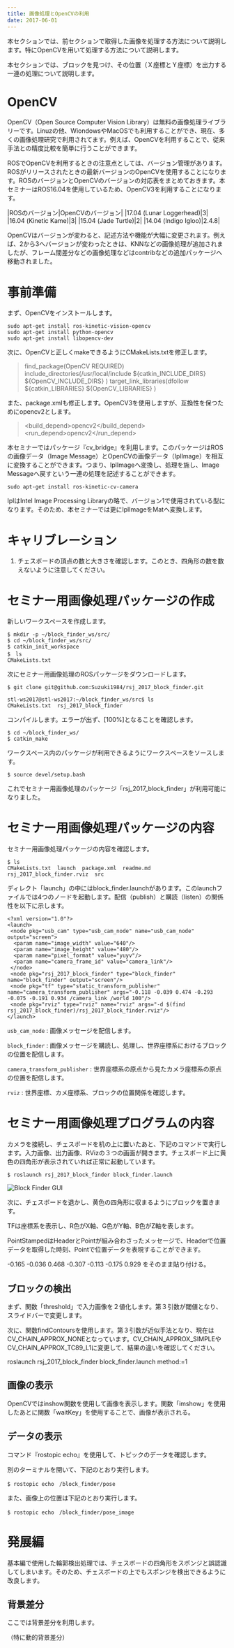 ```yaml
---
title: 画像処理とOpenCVの利用
date: 2017-06-01
---
```


本セクションでは、前セクションで取得した画像を処理する方法について説明します。特にOpenCVを用いて処理する方法について説明します。

本セクションでは、ブロックを見つけ、その位置（Ｘ座標とＹ座標）を出力する一連の処理について説明します。

# OpenCV

OpenCV（Open Source Computer Vision Library）は無料の画像処理ライブラリーです。Linuzの他、WiondowsやMacOSでも利用することができ、現在、多くの画像処理研究で利用されてます。例えば、OpenCVを利用することで、従来手法との精度比較を簡単に行うことができます。

ROSでOpenCVを利用するときの注意点としては、バージョン管理があります。ROSがリリースされたときの最新バージョンのOpenCVを使用することになります。ROSのバージョンとOpenCVのバージョンの対応表をまとめておきます。本セミナーはROS16.04を使用しているため、OpenCV3を利用することになります。

|ROSのバージョン|OpenCVのバージョン|
|17.04 (Lunar Loggerhead)|3|
|16.04 (Kinetic Kame)|3|
|15.04 (Jade Turtle)|2|
|14.04 (Indigo Igloo)|2.4.8|

OpenCVはバージョンが変わると、記述方法や機能が大幅に変更されます。例えば、2から3へバージョンが変わったときは、KNNなどの画像処理が追加されましたが、フレーム間差分などの画像処理などはcontribなどの追加パッケージへ移動されました。





# 事前準備

まず、OpenCVをインストールします。

```shell
sudo apt-get install ros-kinetic-vision-opencv 
sudo apt-get install python-opencv
sudo apt-get install libopencv-dev
```

次に、OpenCVと正しくmakeできるようにCMakeLists.txtを修正します。

>find_package(OpenCV REQUIRED)
>include_directories(/usr/local/include ${catkin_INCLUDE_DIRS} ${OpenCV_INCLUDE_DIRS} )
>target_link_libraries(dfollow ${catkin_LIBRARIES} ${OpenCV_LIBRARIES} )

また、package.xmlも修正します。OpenCV3を使用しますが、互換性を保つためにopencv2とします。

><build_depend>opencv2</build_depend>
><run_depend>opencv2</run_depend>

本セミナーではパッケージ『cv_bridge』を利用します。このパッケージはROSの画像データ（Image Message）とOpenCVの画像データ（IplImage）を相互に変換することができます。つまり、IplImageへ変換し、処理を施し、Image Messageへ戻すという一連の処理を記述することができます。

```shell
sudo apt-get install ros-kinetic-cv-camera
```
IplはIntel Image Processing Libraryの略で、バージョン1で使用されている型になります。そのため、本セミナーでは更にIplImageをMatへ変換します。

# キャリブレーション

1. チェスボードの頂点の数と大きさを確認します。このとき、四角形の数を数えないように注意してください。


# セミナー用画像処理パッケージの作成

新しいワークスペースを作成します。

```shell
$ mkdir -p ~/block_finder_ws/src/
$ cd ~/block_finder_ws/src/
$ catkin_init_workspace
$　ls
CMakeLists.txt
```

次にセミナー用画像処理のROSパッケージをダウンロードします。

```shell
$ git clone git@github.com:Suzuki1984/rsj_2017_block_finder.git

stl-ws2017@stl-ws2017:~/block_finder_ws/src$ ls
CMakeLists.txt  rsj_2017_block_finder
```

コンパイルします。エラーが出ず、[100%]となることを確認します。

```shell
$ cd ~/block_finder_ws/
$ catkin_make 
```

ワークスペース内のパッケージが利用できるようにワークスペースをソースします。

```shell
$ source devel/setup.bash
```

これでセミナー用画像処理のパッケージ「rsj_2017_block_finder」が利用可能になりました。

# セミナー用画像処理パッケージの内容

セミナー用画像処理パッケージの内容を確認します。

```shell
$ ls
CMakeLists.txt  launch  package.xml  readme.md  rsj_2017_block_finder.rviz  src
```

ディレクト「launch」の中にはblock_finder.launchがあります。このlaunchファイルでは4つのノードを起動します。配信（publish）と購読（listen）の関係性を以下に示します。

```shell
<?xml version="1.0"?>
<launch>
 <node pkg="usb_cam" type="usb_cam_node" name="usb_cam_node" output="screen">
  <param name="image_width" value="640"/>
  <param name="image_height" value="480"/>
  <param name="pixel_format" value="yuyv"/>
  <param name="camera_frame_id" value="camera_link"/>
 </node>
 <node pkg="rsj_2017_block_finder" type="block_finder" name="block_finder" output="screen"/>
 <node pkg="tf" type="static_transform_publisher" name="camera_transform_publisher" args="-0.118 -0.039 0.474 -0.293 -0.075 -0.191 0.934 /camera_link /world 100"/>
 <node pkg="rviz" type="rviz" name="rviz" args="-d $(find rsj_2017_block_finder)/rsj_2017_block_finder.rviz"/>
</launch>
```

`usb_cam_node`
: 画像メッセージを配信します。

`block_finder`
: 画像メッセージを購読し、処理し、世界座標系におけるブロックの位置を配信します。

`camera_transform_publisher`
: 世界座標系の原点から見たカメラ座標系の原点の位置を配信します。

`rviz`
: 世界座標、カメ座標系、ブロックの位置関係を確認します。

# セミナー用画像処理プログラムの内容

カメラを接続し、チェスボードを机の上に置いたあと、下記のコマンドで実行します。入力画像、出力画像、RVizの３つの画面が開きます。チェスボード上に黄色の四角形が表示されていれば正常に起動しています。

```shell
$ roslaunch rsj_2017_block_finder block_finder.launch
```

![Block Finder GUI](images/bf01.png)

次に、チェスボードを退かし、黄色の四角形に収まるようにブロックを置きます。

TFは座標系を表示し、R色がX軸、G色がY軸、B色がZ軸を表します。

PointStampedはHeaderとPointが組み合わさったメッセージで、Headerで位置データを取得した時刻、Pointで位置データを表現することができます。



-0.165 -0.036 0.468 -0.307 -0.113 -0.175 0.929
をそのまま貼り付ける。

## ブロックの検出

まず、関数「threshold」で入力画像を２値化します。第３引数が閾値となり、スライドバーで変更します。

次に、関数findContoursを使用します。第３引数が近似手法となり、現在はCV_CHAIN_APPROX_NONEとなっています。CV_CHAIN_APPROX_SIMPLEやCV_CHAIN_APPROX_TC89_L1に変更して、結果の違いを確認してください。

roslaunch rsj_2017_block_finder block_finder.launch method:=1

## 画像の表示

OpenCVではinshow関数を使用して画像を表示します。関数「imshow」を使用したあとに関数「waitKey」を使用することで、画像が表示される。


## データの表示

コマンド『rostopic echo』を使用して、トピックのデータを確認します。

別のターミナルを開いて、下記のとおり実行します。

```shell
$ rostopic echo　/block_finder/pose
```

また、画像上の位置は下記のとおり実行します。

```shell
$ rostopic echo　/block_finder/pose_image
```

# 発展編

基本編で使用した輪郭検出処理では、チェスボードの四角形をスポンジと誤認識してしまいます。そのため、チェスボードの上でもスポンジを検出できるように改良します。

## 背景差分

ここでは背景差分を利用します。


（特に動的背景差分）



